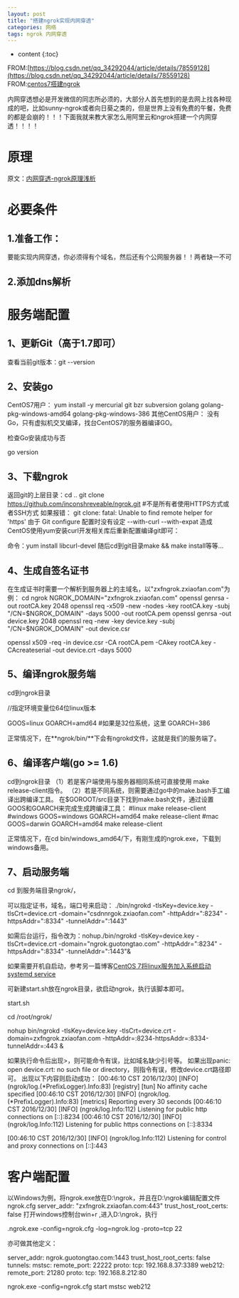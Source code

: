 ```yaml
---
layout: post
title: "搭建ngrok实现内网穿透"
categories: 网络
tags: ngrok 内网穿透
---
```

* content
{:toc}














FROM:[https://blog.csdn.net/qq_34292044/article/details/78559128](https://blog.csdn.net/qq_34292044/article/details/78559128)    
FROM:[centos7搭建ngrok](https://blog.csdn.net/u010887744/article/details/53957683)

内网穿透想必是开发微信的同志所必须的，大部分人首先想到的是去网上找各种现成的吧，比如sunny-ngrok或者向日葵之类的，但是世界上没有免费的午餐，免费的都是会崩的！！！下面我就来教大家怎么用阿里云和ngrok搭建一个内网穿透！！！！

# 原理

原文：[内网穿透-ngrok原理浅析](https://blog.csdn.net/sunansheng/article/details/48372149)

# 必要条件

## 1.准备工作： 

要能实现内网穿透，你必须得有个域名，然后还有个公网服务器！！两者缺一不可

## 2.添加dns解析

# 服务端配置

## 1、更新Git（高于1.7即可）

查看当前git版本：git --version 

## 2、安装go

CentOS7用户：
yum install -y mercurial git bzr subversion golang golang-pkg-windows-amd64 golang-pkg-windows-386
其他CentOS用户：
没有Go，只有虚拟机交叉编译，找台CentOS7的服务器编译GO。

检查Go安装成功与否

go version

## 3、下载ngrok

返回git的上层目录：cd ..
git clone https://github.com/inconshreveable/ngrok.git #不是所有者使用HTTPS方式或者SSH方式
如果报错： git clone: fatal: Unable to find remote helper for 'https'
由于 Git configure 配置时没有设定 --with-curl --with-expat 造成
CentOS使用yum安装curl开发相关库后重新配置编译git即可：

命令：yum install libcurl-devel 随后cd到git目录make && make install等等...

## 4、生成自签名证书

在生成证书时需要一个解析到服务器上的主域名，以"zxfngrok.zxiaofan.com"为例：
cd ngrok
NGROK_DOMAIN="zxfngrok.zxiaofan.com"
openssl genrsa -out rootCA.key 2048
openssl req -x509 -new -nodes -key rootCA.key -subj "/CN=$NGROK_DOMAIN" -days 5000 -out rootCA.pem
openssl genrsa -out device.key 2048
openssl req -new -key device.key -subj "/CN=$NGROK_DOMAIN" -out device.csr

openssl x509 -req -in device.csr -CA rootCA.pem -CAkey rootCA.key -CAcreateserial -out device.crt -days 5000

## 5、编译ngrok服务端

cd到ngrok目录

//指定环境变量位64位linux版本

GOOS=linux GOARCH=amd64 #如果是32位系统，这里 GOARCH=386

正常情况下，在**ngrok/bin/**下会有ngrokd文件，这就是我们的服务端了。

## 6、编译客户端(go >= 1.6)
cd到ngrok目录
（1）若是客户端使用与服务器相同系统可直接使用 make release-client指令。
（2）若是不同系统，则需要通过go中的make.bash手工编译出跨编译工具。
在$GOROOT/src目录下找到make.bash文件，通过设置GOOS和GOARCH来完成生成跨编译工具：
#linux
make release-client
#windows
GOOS=windows GOARCH=amd64 make release-client
#mac
GOOS=darwin GOARCH=amd64 make release-client

正常情况下，在cd bin/windows_amd64/下，有刚生成的ngrok.exe，下载到windows备用。

## 7、启动服务端

cd 到服务端目录ngrok/，

可以指定证书，域名，端口号来启动：
./bin/ngrokd -tlsKey=device.key -tlsCrt=device.crt -domain="csdnnrgok.zxiaofan.com" -httpAddr=":8234" -httpsAddr=":8334" -tunnelAddr=":1443"

如需后台运行，指令改为：nohup./bin/ngrokd -tlsKey=device.key -tlsCrt=device.crt -domain="ngrok.guotongtao.com" -httpAddr=":8234" -httpsAddr=":8334" -tunnelAddr=":1443"&

如果需要开机自启动，参考另一篇博客[CentOS 7将linux服务加入系统启动 systemd service](https://blog.csdn.net/u010887744/article/details/53957647)

可新建start.sh放在ngrok目录，欲启动ngrok，执行该脚本即可。

start.sh

cd /root/ngrok/

nohup bin/ngrokd -tlsKey=device.key -tlsCrt=device.crt -domain=zxfngrok.zxiaofan.com -httpAddr=:8234-httpsAddr=:8334-tunnelAddr=:443 &

如果执行命令后出现>，则可能命令有误，比如域名缺少引号等。
如果出现panic: open device.crt: no such file or directory，则指令有误，修改device.crt路径即可。
出现以下内容则启动成功：
[00:46:10 CST 2016/12/30] [INFO] (ngrok/log.(*PrefixLogger).Info:83) [registry] [tun] No affinity cache specified
[00:46:10 CST 2016/12/30] [INFO] (ngrok/log.(*PrefixLogger).Info:83) [metrics] Reporting every 30 seconds
[00:46:10 CST 2016/12/30] [INFO] (ngrok/log.Info:112) Listening for public http connections on [::]:8234
[00:46:10 CST 2016/12/30] [INFO] (ngrok/log.Info:112) Listening for public https connections on [::]:8334

[00:46:10 CST 2016/12/30] [INFO] (ngrok/log.Info:112) Listening for control and proxy connections on [::]:443

# 客户端配置

以Windows为例，将ngrok.exe放在D:\ngrok，并且在D:\ngrok编辑配置文件ngrok.cfg
server_addr: "zxfngrok.zxiaofan.com:443"
trust_host_root_certs: false
打开windows控制台win+r ,进入D:\ngrok，执行

.ngrok.exe -config=ngrok.cfg -log=ngrok.log -proto=tcp 22

亦可做其他定义：

server_addr: ngrok.guotongtao.com:1443
trust_host_root_certs: false
tunnels:
  mstsc:
    remote_port: 22222
    proto:
      tcp: 192.168.8.37:3389
  web212:
    remote_port: 21280
    proto:
      tcp: 192.168.8.212:80

ngrok.exe -config=ngrok.cfg start mstsc web212